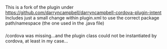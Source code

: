 This is a fork of the plugin under https://github.com/darryncampbell/darryncampbell-cordova-plugin-intent
Includes just a small change within plugin.xml to use the correct package path/namespace (the one used in the .java file)

##### <source-file src="src/android/IntentShim.java" target-dir="src/com/darryncampbell/cordova/plugin/intent" />

/cordova was missing...and the plugin class could not be instantiated by cordova, at least in my case...

